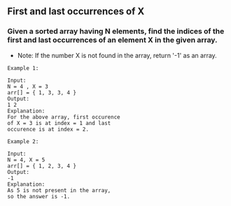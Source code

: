 ## First and last occurrences of X

### Given a sorted array having N elements, find the indices of the first and last occurrences of an element X in the given array.

- Note: If the number X is not found in the array, return '-1' as an array.

```
Example 1:

Input:
N = 4 , X = 3
arr[] = { 1, 3, 3, 4 }
Output:
1 2
Explanation:
For the above array, first occurence
of X = 3 is at index = 1 and last
occurence is at index = 2.
```

```
Example 2:

Input:
N = 4, X = 5
arr[] = { 1, 2, 3, 4 }
Output:
-1
Explanation:
As 5 is not present in the array,
so the answer is -1.
```
